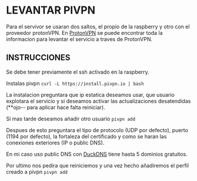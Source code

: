 # LEVANTAR PIVPN 

Para el servivor se usaran dos saltos, el propio de la raspberry y otro con el proveedor protonVPN.
En [ProtonVPN](https://protonvpn.com/support/linux-vpn-setup/) se puede encontrar toda la informacion para levantar el servicio a traves de ProtonVPN.

## INSTRUCCIONES

Se debe tener previamente el ssh activado en la raspberry.

Instalas pivpn ` curl -L https://install.pivpn.io | bash `

La instalacion preguntara que ip estatica deseamos usar, que usuario explotara el servicio y si deseamos activar las actualizaciones desatendidas (**ojo-- para aplicar hace falta reiniciar).

Si mas tarde deseamos añadir otro usuario ` pivpn add `

Despues de esto preguntara el tipo de protocolo (UDP por defecto), puerto (1194 por defecto), la fortaleza del certificado y como se haran las conexiones exteriores (IP o public DNS).

En mi caso uso public DNS con [DuckDNS](https://www.duckdns.org) tiene hasta 5 dominios gratuitos.

Por ultimo nos pedira que reiniciemos y una vez hecho añadiremos el perfil creado a pivpn ` pivpn add `

